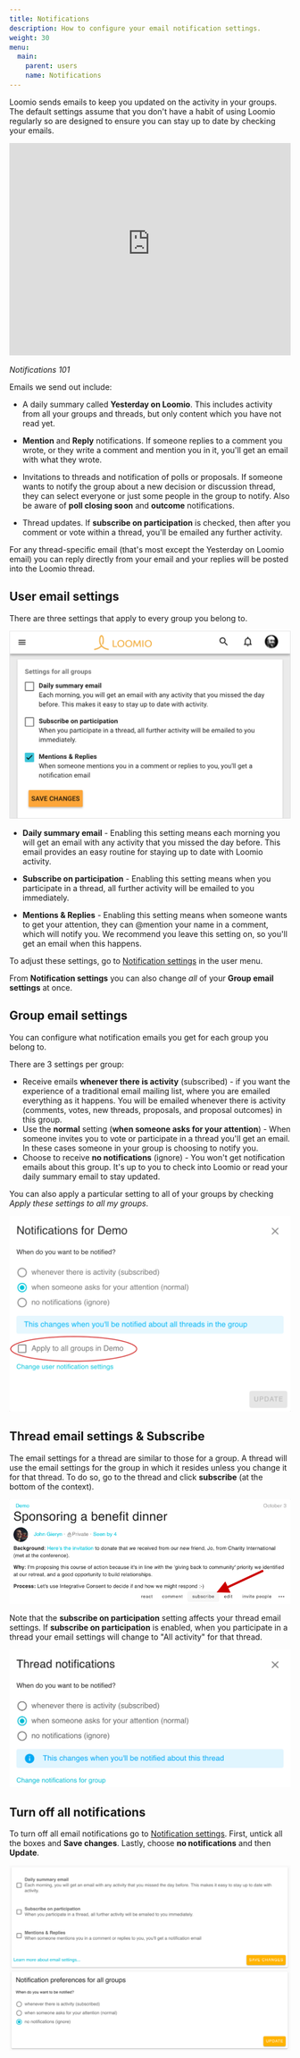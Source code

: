 ```yaml
---
title: Notifications
description: How to configure your email notification settings.
weight: 30
menu:
  main:
    parent: users
    name: Notifications
---
```


Loomio sends emails to keep you updated on the activity in your groups. The default settings assume that you don't have a habit of using Loomio regularly so are designed to ensure you can stay up to date by checking your emails.

<iframe width="100%" height="380px" src="https://www.youtube-nocookie.com/embed/0Mb2_D74ktM?start=2" frameborder="0" allowfullscreen></iframe>

*Notifications 101*

Emails we send out include:

- A daily summary called **Yesterday on Loomio**. This includes activity from all your groups and threads, but only content which you have not read yet.

- **Mention** and **Reply** notifications. If someone replies to a comment you wrote, or they write a comment and mention you in it, you'll get an email with what they wrote.

- Invitations to threads and notification of polls or proposals. If someone wants to notify the group about a new decision or discussion thread, they can select everyone or just some people in the group to notify. Also be aware of **poll closing soon** and **outcome** notifications.

- Thread updates. If **subscribe on participation** is checked, then after you comment or vote within a thread, you'll be emailed any further activity.

For any thread-specific email (that's most except the Yesterday on Loomio email) you can reply directly from your email and your replies will be posted into the Loomio thread.

## User email settings

There are three settings that apply to every group you belong to.

![email settings](user_email_settings.png)

* **Daily summary email** - Enabling this setting means each morning you will get an email with any activity that you missed the day before. This email provides an easy routine for staying up to date with Loomio activity.

* **Subscribe on participation** - Enabling this setting means when you participate in a thread, all further activity will be emailed to you immediately.

* **Mentions & Replies** - Enabling this setting means when someone wants to get your attention, they can @mention your name in a comment, which will notify you. We recommend you leave this setting on, so you'll get an email when this happens.

To adjust these settings, go to [Notification settings](https://www.loomio.org/email_preferences) in the user menu.

From **Notification settings** you can also change _all_ of your **Group email settings** at once.

## Group email settings

You can configure what notification emails you get for each group you belong to.

There are 3 settings per group:

- Receive emails **whenever there is activity** (subscribed) - if you want the experience of a traditional email mailing list, where you are emailed everything as it happens. You will be emailed whenever there is activity (comments, votes, new threads, proposals, and proposal outcomes) in this group.
- Use the **normal** setting (**when someone asks for your attention**) - When someone invites you to vote or participate in a thread you'll get an email. In these cases someone in your group is choosing to notify you.
- Choose to receive **no notifications** (ignore) - You won't get notification emails about this group. It's up to you to check into Loomio or read your daily summary email to stay updated.

You can also apply a particular setting to all of your groups by checking *Apply these settings to all my groups*.

![Group email settings](group_email_settings.png)

## Thread email settings & Subscribe

The email settings for a thread are similar to those for a group. A thread will use the email settings for the group in which it resides unless you change it for that thread. To do so, go to the thread and click **subscribe** (at the bottom of the context).

![](subscribe_to_thread.png)

Note that the **subscribe on participation** setting affects your thread email settings. If **subscribe on participation** is enabled, when you participate in a thread your email settings will change to "All activity" for that thread.

![thread email settings](thread_email_settings.png)


## Turn off all notifications

To turn off all email notifications go to [Notification settings](https://www.loomio.org/email_preferences/). First, untick all the boxes and **Save changes**. Lastly, choose **no notifications** and then **Update**.

![](turn_off_all_emails.png)
